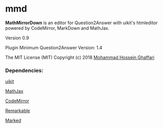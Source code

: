 # mmd

**MathMirrorDown** is an editor for Question2Answer with uikit's htmleditor powered by CodeMirror, MarkDown and MathJax.

Version 0.9

Plugin Minimum Question2Answer Version: 1.4

The MIT License (MIT)
Copyright (c) 2018 [Mohammad Hossein Ghaffari](http://www.mhghaffari.ir)

### Dependencies: 
[uikit](http://getuikit.com)

[MathJax](http://mathjax.org)

[CodeMirror](http://codemirror.net/)

[Remarkable](https://github.com/jonschlinkert/remarkable)

[Marked](https://github.com/chjj/marked)

